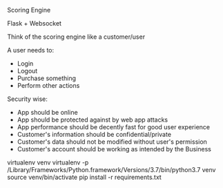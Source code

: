 Scoring Engine

Flask + Websocket

Think of the scoring engine like a customer/user

A user needs to:
- Login
- Logout
- Purchase something
- Perform other actions

Security wise:
- App should be online
- App should be protected against by web app attacks
- App performance should be decently fast for good user experience
- Customer's information should be confidential/private
- Customer's data should not be modified without user's permission
- Customer's account should be working as intended by the Business


virtualenv venv
virtualenv -p /Library/Frameworks/Python.framework/Versions/3.7/bin/python3.7 venv
source venv/bin/activate
pip install -r requirements.txt